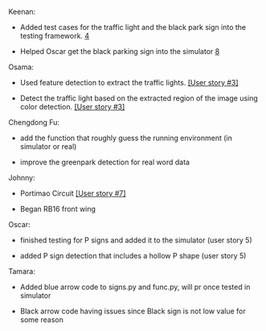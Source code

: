 Keenan:

- Added test cases for the traffic light and the black park sign into the testing framework. [4](https://bitbucket.org/Osamaaa/comp3888_t13a_group5/wiki/User%20stories)

- Helped Oscar get the black parking sign into the simulator [8](https://bitbucket.org/Osamaaa/comp3888_t13a_group5/wiki/User%20stories)

Osama:

- Used feature detection to extract the traffic lights. [[User story #3]](https://bitbucket.org/Osamaaa/comp3888_t13a_group5/wiki/User%20stories) 

- Detect the traffic light based on the extracted region of the image using color detection. [[User story #3]](https://bitbucket.org/Osamaaa/comp3888_t13a_group5/wiki/User%20stories)

Chengdong Fu:

- add the function that roughly guess the running environment (in simulator or real)

- improve the greenpark detection for real word data

Johnny:

- Portimao Circuit [[User story #7]](https://bitbucket.org/Osamaaa/comp3888_t13a_group5/wiki/User%20stories)

- Began RB16 front wing

Oscar:

- finished testing for P signs and added it to the simulator (user story 5)

- added P sign detection that includes a hollow P shape (user story 5)

Tamara:

- Added blue arrow code to signs.py and func.py, will pr once tested in simulator

- Black arrow code having issues since Black sign is not low value for some reason